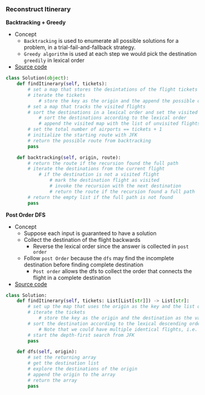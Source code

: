 ### Reconstruct Itinerary
**Backtracking + Greedy**
- Concept 
    - `Backtracking` is used to enumerate all possible solutions for a problem, in a trial-fail-and-fallback strategy.
    - `Greedy algorithm` is used at each step we would pick the destination `greedily` in lexical order
- [Source code](source/backtrack.py)

```python
class Solution(object):
    def findItinerary(self, tickets):
        # set a map that stores the desintations of the flight tickets
        # iterate the tickets
            # store the key as the origin and the append the possible destinations
        # set a map that tracks the visited flights
        # sort the destinations in a lexical order and set the visited flights
            # sort the destinations according to the lexical order
            # append the visited map with the list of unvisited flights
        # set the total number of airports == tickets + 1 
        # initialize the starting route with JFK
        # return the possible route from backtracking
        pass

    def backtracking(self, origin, route):
        # return the route if the recursion found the full path
        # iterate the destinations from the current flight
            # if the destination is not a visited flight
                # mark the destination flight as visited
                # invoke the recursion with the next destination
                # return the route if the recursion found a full path
        # return the empty list if the full path is not found 
        pass
```

**Post Order DFS**
- Concept
    - Suppose each input is guaranteed to have a solution
    - Collect the destination of the flight backwards 
        - Reverse the lexical order since the answer is collected in `post order` 
    - Follow `post Order` because the `dfs` may find the incomplete destination  before finding complete destination
        - `Post order` allows the dfs to collect the order that connects the flight in a complete destination  
- [Source code](source/dfs.py)

```python
class Solution:
    def findItinerary(self, tickets: List[List[str]]) -> List[str]:
        # set up the map that uses the origin as the key and the list of destinations as the value
        # iterate the tickets
            # store the key as the origin and the destination as the value to the map
        # sort the destination according to the lexical descending order
            # Note that we could have multiple identical flights, i.e. same origin and destination.
        # start the depth-first search from JFK
        pass

    def dfs(self, origin):
        # set the returning array 
        # get the destination list
        # explore the destinations of the origin
        # append the origin to the array
        # return the array
        pass
```